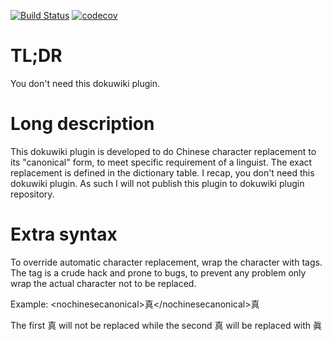[![Build Status](https://travis-ci.org/leeyc0/dokuwiki_plugin_canonicalchinese.svg?branch=master)](https://travis-ci.org/leeyc0/dokuwiki_plugin_canonicalchinese) [![codecov](https://codecov.io/gh/leeyc0/dokuwiki_plugin_canonicalchinese/branch/master/graph/badge.svg)](https://codecov.io/gh/leeyc0/dokuwiki_plugin_canonicalchinese)


# TL;DR
You don't need this dokuwiki plugin.

# Long description
This dokuwiki plugin is developed to do Chinese character replacement to its "canonical" form, to meet specific requirement of a linguist. The exact replacement is defined in the dictionary table. I recap, you don't need this dokuwiki plugin. As such I will not publish this plugin to dokuwiki plugin repository.

# Extra syntax
To override automatic character replacement, wrap the character with <nochinesecanonical></nochinesecanonical> tags. The tag is a crude hack and prone to bugs, to prevent any problem only wrap the actual character not to be replaced.

Example:
&lt;nochinesecanonical&gt;真&lt;/nochinesecanonical&gt;真

The first 真 will not be replaced while the second 真 will be replaced with 眞

